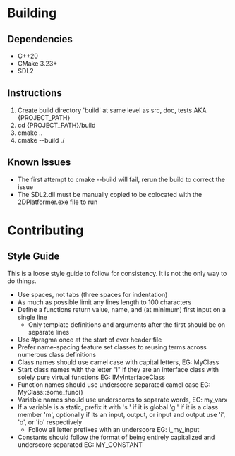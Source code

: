 
# Building
## Dependencies
* C++20
* CMake 3.23+
* SDL2

## Instructions
1. Create build directory 'build' at same level as src, doc, tests AKA {PROJECT_PATH}
2. cd {PROJECT_PATH}/build
3. cmake ..
4. cmake --build ./

## Known Issues
* The first attempt to cmake --build will fail, rerun the build to correct the issue
* The SDL2.dll must be manually copied to be colocated with the 2DPlatformer.exe file to run

# Contributing
## Style Guide
This is a loose style guide to follow for consistency. It is not the only way to do things.

* Use spaces, not tabs (three spaces for indentation)
* As much as possible limit any lines length to 100 characters
* Define a functions return value, name, and (at minimum) first input on a single line
   * Only template definitions and arguments after the first should be on separate lines
* Use #pragma once at the start of ever header file
* Prefer name-spacing feature set classes to reusing terms across numerous class definitions
* Class names should use camel case with capital letters, EG: MyClass
* Start class names with the letter "I" if they are an interface class with solely pure virtual functions EG: IMyInterfaceClass
* Function names should use underscore separated camel case EG: MyClass::some_func()
* Variable names should use underscores to separate words, EG: my_varx
* If a variable is a static, prefix it with 's ' if it is global 'g ' if it is a class member 'm', optionally if its an input, output, or input and output use 'i', 'o', or 'io' respectively 
   * Follow all letter prefixes with an underscore  EG: i_my_input
* Constants should follow the format of being entirely capitalized and underscore separated EG: MY_CONSTANT